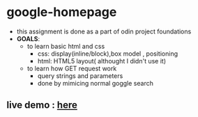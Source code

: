 # google-homepage
- this assignment is done as a part of odin project foundations
- **GOALS**:
    - to learn basic html and css 
        - css: display(inline/block),box model , positioning
        - html: HTML5 layout( althought I didn't use it)
    - to learn how GET request work 
        - query strings and parameters
        - done by mimicing normal goggle search

## live demo : [here](https://gauravjayaraj.github.io/google-homepage/)
